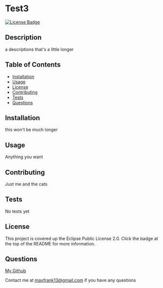 
# Test3

[![License Badge](https://img.shields.io/badge/License-EPL_1.0-red.svg)](https://opensource.org/licenses/EPL-1.0)

## Description

a descriptions that's a little longer

## Table of Contents

- [Installation](#installation)
- [Usage](#usage)
- [License](#license)
- [Contributing](#contributing)
- [Tests](#tests)
- [Questions](#questions)

## Installation

this won't be much longer

## Usage

Anything you want

## Contributing

Just me and the cats

## Tests

No tests yet

## License

This project is covered up the Eclipse Public License 2.0. Click the badge at the top of the README for more information.

## Questions

[My Github](https://github.com/MaxFrank13)

Contact me at maxfrank13@gmail.com if you have any questions
